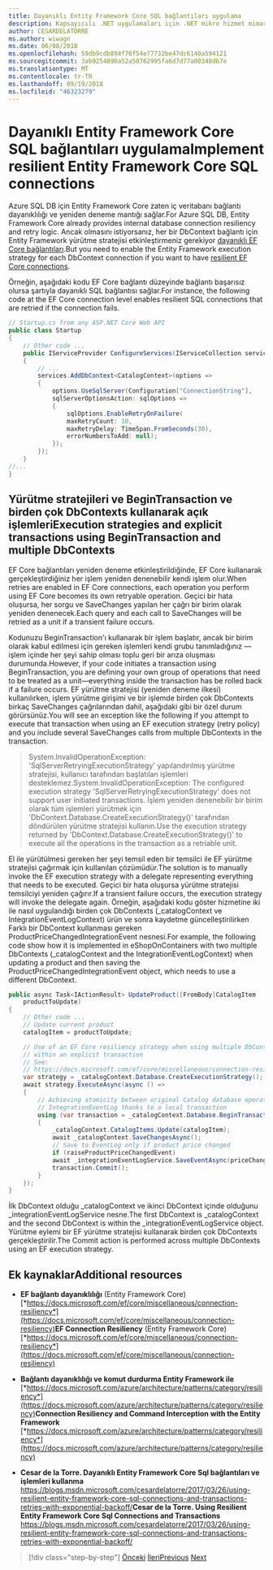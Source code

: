 ```yaml
---
title: Dayanıklı Entity Framework Core SQL bağlantıları uygulama
description: Kapsayıcılı .NET uygulamaları için .NET mikro hizmet mimarisi | Dayanıklı Entity Framework Core SQL bağlantıları uygulayın. Bu yöntem Azure SQL veritabanı bulutta kullanırken özellikle önemlidir.
author: CESARDELATORRE
ms.author: wiwagn
ms.date: 06/08/2018
ms.openlocfilehash: 59db9cdb894f76f54e77732be47dc6140a594121
ms.sourcegitcommit: 3ab9254890a52a50762995fa6d7d77a00348db7e
ms.translationtype: MT
ms.contentlocale: tr-TR
ms.lasthandoff: 09/19/2018
ms.locfileid: "46323279"
---
```

# <a name="implement-resilient-entity-framework-core-sql-connections"></a><span data-ttu-id="56151-104">Dayanıklı Entity Framework Core SQL bağlantıları uygulama</span><span class="sxs-lookup"><span data-stu-id="56151-104">Implement resilient Entity Framework Core SQL connections</span></span>

<span data-ttu-id="56151-105">Azure SQL DB için Entity Framework Core zaten iç veritabanı bağlantı dayanıklılığı ve yeniden deneme mantığı sağlar.</span><span class="sxs-lookup"><span data-stu-id="56151-105">For Azure SQL DB, Entity Framework Core already provides internal database connection resiliency and retry logic.</span></span> <span data-ttu-id="56151-106">Ancak olmasını istiyorsanız, her bir DbContext bağlantı için Entity Framework yürütme stratejisi etkinleştirmeniz gerekiyor [dayanıklı EF Core bağlantıları](https://docs.microsoft.com/ef/core/miscellaneous/connection-resiliency).</span><span class="sxs-lookup"><span data-stu-id="56151-106">But you need to enable the Entity Framework execution strategy for each DbContext connection if you want to have [resilient EF Core connections](https://docs.microsoft.com/ef/core/miscellaneous/connection-resiliency).</span></span>

<span data-ttu-id="56151-107">Örneğin, aşağıdaki kodu EF Core bağlantı düzeyinde bağlantı başarısız olursa şartıyla dayanıklı SQL bağlantısı sağlar.</span><span class="sxs-lookup"><span data-stu-id="56151-107">For instance, the following code at the EF Core connection level enables resilient SQL connections that are retried if the connection fails.</span></span>

```csharp
// Startup.cs from any ASP.NET Core Web API
public class Startup
{
    // Other code ...
    public IServiceProvider ConfigureServices(IServiceCollection services)
    {
        // ...
        services.AddDbContext<CatalogContext>(options =>
        {
            options.UseSqlServer(Configuration["ConnectionString"],
            sqlServerOptionsAction: sqlOptions =>
            {
                sqlOptions.EnableRetryOnFailure(
                maxRetryCount: 10,
                maxRetryDelay: TimeSpan.FromSeconds(30),
                errorNumbersToAdd: null);
            });
        });
    }
//...
}
```

## <a name="execution-strategies-and-explicit-transactions-using-begintransaction-and-multiple-dbcontexts"></a><span data-ttu-id="56151-108">Yürütme stratejileri ve BeginTransaction ve birden çok DbContexts kullanarak açık işlemleri</span><span class="sxs-lookup"><span data-stu-id="56151-108">Execution strategies and explicit transactions using BeginTransaction and multiple DbContexts</span></span>

<span data-ttu-id="56151-109">EF Core bağlantıları yeniden deneme etkinleştirildiğinde, EF Core kullanarak gerçekleştirdiğiniz her işlem yeniden denenebilir kendi işlem olur.</span><span class="sxs-lookup"><span data-stu-id="56151-109">When retries are enabled in EF Core connections, each operation you perform using EF Core becomes its own retryable operation.</span></span> <span data-ttu-id="56151-110">Geçici bir hata oluşursa, her sorgu ve SaveChanges yapılan her çağrı bir birim olarak yeniden denenecek.</span><span class="sxs-lookup"><span data-stu-id="56151-110">Each query and each call to SaveChanges will be retried as a unit if a transient failure occurs.</span></span>

<span data-ttu-id="56151-111">Kodunuzu BeginTransaction'ı kullanarak bir işlem başlatır, ancak bir birim olarak kabul edilmesi için gereken işlemleri kendi grubu tanımladığınız — işlem içinde her şeyi sahip olması toplu geri bir arıza oluşması durumunda.</span><span class="sxs-lookup"><span data-stu-id="56151-111">However, if your code initiates a transaction using BeginTransaction, you are defining your own group of operations that need to be treated as a unit—everything inside the transaction has be rolled back if a failure occurs.</span></span> <span data-ttu-id="56151-112">EF yürütme stratejisi (yeniden deneme ilkesi) kullanılırken, işlem yürütme girişimi ve bir işlemde birden çok DbContexts birkaç SaveChanges çağrılarından dahil, aşağıdaki gibi bir özel durum görürsünüz.</span><span class="sxs-lookup"><span data-stu-id="56151-112">You will see an exception like the following if you attempt to execute that transaction when using an EF execution strategy (retry policy) and you include several SaveChanges calls from multiple DbContexts in the transaction.</span></span>

> <span data-ttu-id="56151-113">System.InvalidOperationException: 'SqlServerRetryingExecutionStrategy' yapılandırılmış yürütme stratejisi, kullanıcı tarafından başlatılan işlemleri desteklemez.</span><span class="sxs-lookup"><span data-stu-id="56151-113">System.InvalidOperationException: The configured execution strategy 'SqlServerRetryingExecutionStrategy' does not support user initiated transactions.</span></span> <span data-ttu-id="56151-114">İşlem yeniden denenebilir bir birim olarak tüm işlemleri yürütmek için 'DbContext.Database.CreateExecutionStrategy()' tarafından döndürülen yürütme stratejisi kullanın.</span><span class="sxs-lookup"><span data-stu-id="56151-114">Use the execution strategy returned by 'DbContext.Database.CreateExecutionStrategy()' to execute all the operations in the transaction as a retriable unit.</span></span>

<span data-ttu-id="56151-115">El ile yürütülmesi gereken her şeyi temsil eden bir temsilci ile EF yürütme stratejisi çağırmak için kullanılan çözümüdür.</span><span class="sxs-lookup"><span data-stu-id="56151-115">The solution is to manually invoke the EF execution strategy with a delegate representing everything that needs to be executed.</span></span> <span data-ttu-id="56151-116">Geçici bir hata oluşursa yürütme stratejisi temsilciyi yeniden çağırır.</span><span class="sxs-lookup"><span data-stu-id="56151-116">If a transient failure occurs, the execution strategy will invoke the delegate again.</span></span> <span data-ttu-id="56151-117">Örneğin, aşağıdaki kodu göster hizmetine iki ile nasıl uygulandığı birden çok DbContexts (\_catalogContext ve IntegrationEventLogContext) ürün ve sonra kaydetme güncelleştirilirken Farklı bir DbContext kullanması gereken ProductPriceChangedIntegrationEvent nesnesi.</span><span class="sxs-lookup"><span data-stu-id="56151-117">For example, the following code show how it is implemented in eShopOnContainers with two multiple DbContexts (\_catalogContext and the IntegrationEventLogContext) when updating a product and then saving the ProductPriceChangedIntegrationEvent object, which needs to use a different DbContext.</span></span>

```csharp
public async Task<IActionResult> UpdateProduct([FromBody]CatalogItem
    productToUpdate)
{
    // Other code ...
    // Update current product
    catalogItem = productToUpdate;

    // Use of an EF Core resiliency strategy when using multiple DbContexts
    // within an explicit transaction
    // See:
    // https://docs.microsoft.com/ef/core/miscellaneous/connection-resiliency
    var strategy = _catalogContext.Database.CreateExecutionStrategy();
    await strategy.ExecuteAsync(async () =>
    {
        // Achieving atomicity between original Catalog database operation and the
        // IntegrationEventLog thanks to a local transaction
        using (var transaction = _catalogContext.Database.BeginTransaction())
        {
            _catalogContext.CatalogItems.Update(catalogItem);
            await _catalogContext.SaveChangesAsync();
            // Save to EventLog only if product price changed
            if (raiseProductPriceChangedEvent)
            await _integrationEventLogService.SaveEventAsync(priceChangedEvent);
            transaction.Commit();
        }
    });
}
```

<span data-ttu-id="56151-118">İlk DbContext olduğu \_catalogContext ve ikinci DbContext içinde olduğunu \_integrationEventLogService nesne.</span><span class="sxs-lookup"><span data-stu-id="56151-118">The first DbContext is \_catalogContext and the second DbContext is within the \_integrationEventLogService object.</span></span> <span data-ttu-id="56151-119">Yürütme eylemi bir EF yürütme stratejisi kullanarak birden çok DbContexts gerçekleştirilir.</span><span class="sxs-lookup"><span data-stu-id="56151-119">The Commit action is performed across multiple DbContexts using an EF execution strategy.</span></span>

## <a name="additional-resources"></a><span data-ttu-id="56151-120">Ek kaynaklar</span><span class="sxs-lookup"><span data-stu-id="56151-120">Additional resources</span></span>

-   <span data-ttu-id="56151-121">**EF bağlantı dayanıklılığı** (Entity Framework Core) [*https://docs.microsoft.com/ef/core/miscellaneous/connection-resiliency*](https://docs.microsoft.com/ef/core/miscellaneous/connection-resiliency)</span><span class="sxs-lookup"><span data-stu-id="56151-121">**EF Connection Resiliency** (Entity Framework Core) [*https://docs.microsoft.com/ef/core/miscellaneous/connection-resiliency*](https://docs.microsoft.com/ef/core/miscellaneous/connection-resiliency)</span></span>

-   <span data-ttu-id="56151-122">**Bağlantı dayanıklılığı ve komut durdurma Entity Framework ile**
    [*https://docs.microsoft.com/azure/architecture/patterns/category/resiliency*](https://docs.microsoft.com/azure/architecture/patterns/category/resiliency)</span><span class="sxs-lookup"><span data-stu-id="56151-122">**Connection Resiliency and Command Interception with the Entity Framework**
[*https://docs.microsoft.com/azure/architecture/patterns/category/resiliency*](https://docs.microsoft.com/azure/architecture/patterns/category/resiliency)</span></span>

-   <span data-ttu-id="56151-123">**Cesar de la Torre. Dayanıklı Entity Framework Core Sql bağlantıları ve işlemleri kullanma**
    <https://blogs.msdn.microsoft.com/cesardelatorre/2017/03/26/using-resilient-entity-framework-core-sql-connections-and-transactions-retries-with-exponential-backoff/></span><span class="sxs-lookup"><span data-stu-id="56151-123">**Cesar de la Torre. Using Resilient Entity Framework Core Sql Connections and Transactions**
<https://blogs.msdn.microsoft.com/cesardelatorre/2017/03/26/using-resilient-entity-framework-core-sql-connections-and-transactions-retries-with-exponential-backoff/></span></span>

>[!div class="step-by-step"]
<span data-ttu-id="56151-124">[Önceki](implement-retries-exponential-backoff.md)
[İleri](explore-custom-http-call-retries-exponential-backoff.md)</span><span class="sxs-lookup"><span data-stu-id="56151-124">[Previous](implement-retries-exponential-backoff.md)
[Next](explore-custom-http-call-retries-exponential-backoff.md)</span></span>
